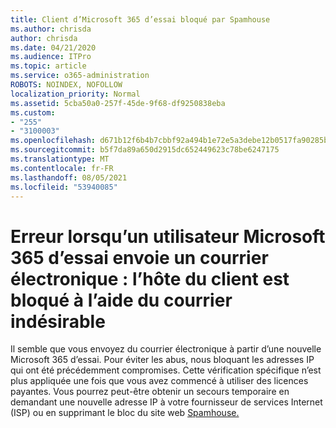 ```yaml
---
title: Client d’Microsoft 365 d’essai bloqué par Spamhouse
ms.author: chrisda
author: chrisda
ms.date: 04/21/2020
ms.audience: ITPro
ms.topic: article
ms.service: o365-administration
ROBOTS: NOINDEX, NOFOLLOW
localization_priority: Normal
ms.assetid: 5cba50a0-257f-45de-9f68-df9250838eba
ms.custom:
- "255"
- "3100003"
ms.openlocfilehash: d671b12f6b4b7cbbf92a494b1e72e5a3debe12b0517fa90285b1d4664d5486a4
ms.sourcegitcommit: b5f7da89a650d2915dc652449623c78be6247175
ms.translationtype: MT
ms.contentlocale: fr-FR
ms.lasthandoff: 08/05/2021
ms.locfileid: "53940085"
---
```

# <a name="error-when-a-microsoft-365-trial-user-sends-email-client-host-blocked-using-spamhaus"></a>Erreur lorsqu’un utilisateur Microsoft 365 d’essai envoie un courrier électronique : l’hôte du client est bloqué à l’aide du courrier indésirable

Il semble que vous envoyez du courrier électronique à partir d’une nouvelle Microsoft 365 d’essai. Pour éviter les abus, nous bloquant les adresses IP qui ont été précédemment compromises. Cette vérification spécifique n’est plus appliquée une fois que vous avez commencé à utiliser des licences payantes. Vous pourrez peut-être obtenir un secours temporaire en demandant une nouvelle adresse IP à votre fournisseur de services Internet (ISP) ou en supprimant le bloc du site web [Spamhouse.](https://go.microsoft.com/fwlink/p/?linkid=123245)
